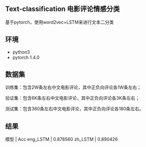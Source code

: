 ## Text-classification 电影评论情感分类
基于pytorch，使用word2vec+LSTM来进行文本二分类  

## 环境
* python3
* pytorch 1.4.0

## 数据集
  训练集：包含2W条左右中文电影评论，其中正负向评论各1W条左右；

  验证集：包含6K条左右中文电影评论，其中正负向评论各3K条左右；

  测试集：包含360条左右中文电影评论，其中正负向评论各180条左右。  

## 结果
 模型  | Acc
 eng_LSTM | 0.878560
 zh_LSTM  | 0.890426